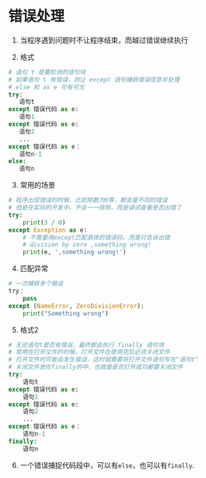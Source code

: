 # 错误处理

1. 当程序遇到问题时不让程序结束，而越过错误继续执行

2. 格式
```python
# 语句 t 是要检测的语句块
# 如果语句 t 有错误，则让 except 语句捕获错误信息并处理
# else 和 as e 可有可无
try:
   语句t
except 错误代码 as e:
   语句1
except 错误代码 as e:
   语句2
   ...
except 错误代码 as e：
   语句n-1
else:
   语句n
```

3. 常用的场景
```python
# 程序出现错误的时候，比如除数为0等，都会是不同的错误
# 但是在实际的开发中，不会一一排除，而是调试查看是否出错了
try:
    print(3 / 0)
except Exception as e:
    # 不需要用except匹配具体的错误码，而是只告诉出错
    # division by zero ,something wrong!
	print(e, ',something wrong!')
```

4. 匹配异常
```python
# 一次捕获多个错误
try：
    pass
except (NameError, ZeroDivisionError):
    print("Something wrong")
```

5. 格式2
```python
# 无论语句t是否有错误，最终都会执行 finally 语句块
# 常用在打开文件的时候，打开文件在使用完后必须关闭文件
# 打开文件时可能会发生错误，这时就需要将打开文件语句写在"语句t"
# 关闭文件放在finally的中，也就是是否打开成功都要关闭文件
try:
    语句t
except 错误代码 as e:
    语句1
except 错误代码 as e:
    语句2
    ...
except 错误代码 as e：
    语句n-1
finally:
    语句n
```

6. 一个错误捕捉代码段中，可以有`else`，也可以有`finally`.



